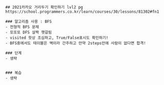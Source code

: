     ## 2021카카오 거리두기 확인하기 lvl2 pg
    https://school.programmers.co.kr/learn/courses/30/lessons/81302#fn1

    ### 알고리즘 사용 : BFS
    - 전형적 BFS 문제
    - 또또또 DFS 살짝 햇갈림
    - visited 핫상 조심하고, True/False표시도 확인하기!
    - BFS중에서도 테이블은 벽이라 간주하고 만약 2steps안에 사람이 없다면 합격!

    ### 단계
    - 생략 


    ### 복습
    - 생략